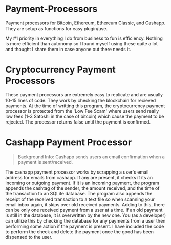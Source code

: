 # Payment-Processors

Payment processors for Bitcoin, Ethereum, Ethereum Classic, and Cashapp. They are setup as functions for easy plugin/use.



My #1 priority in everything I do from business to fun is efficiency. Nothing is more efficient than autonomy so I found myself using these quite a lot and thought I share them in case anyone out there needs it.



<h1> Cryptocurrency Payment Processors </h1>

These payment processors are extremely easy to replicate and are usually 10-15 lines of code. They work by checking the blockchain for recieved payments. At the time of writting this program, the cryptocurrency payment processor is protected from the 'Low Fee Scam' where users send really low fees (1-3 Satoshi in the case of bitcoin) which cause the payment to be rejected. The processor returns false until the payment is confirmed.



<h1> Cashapp Payment Processor </h1>



>Background Info: Cashapp sends users an email confirmation when a payment is sent/received. 

The cashapp payment processor works by scrapping a user's email address for emails from cashapp. If any are present, it checks if its an incoming or outgoing payment. If it is an incoming payment, the program appends the cashtag of the sender, the amount received, and the time of the transaction to an SQLite database. The program also appends the receipt of the received transaction to a text file so when scanning your email inbox again, it skips over old received payments. Adding to this, there can be only one received payment from a user at a time. If an old payment is still in the database, it is overwritten by the new one. You (as a developer) can utilize this by checking the database for any payments from a user then performing some action if the payment is present. I have included the code to perform the check and delete the payment once the good has been dispensed to the user.
